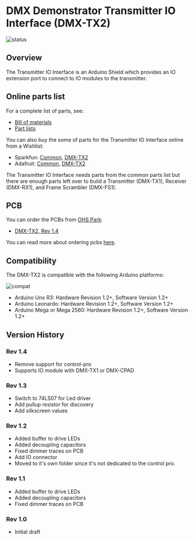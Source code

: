 # DMX Demonstrator Transmitter IO Interface (DMX-TX2)

![status](https://img.shields.io/badge/status-prototype-orange)

## Overview

The Transmitter IO Interface is an Arduino Shield which provides an IO extension port to connect to IO modules to the transmitter.

## Online parts list

For a complete list of parts, see:

- [Bill of materials](transmitter-io.bom.md)
- [Part lists](transmitter.parts-io.md)

You can also buy the some of parts for the Transmitter IO Interface online from a Wishlist:

- Sparkfun: [Common](https://www.sparkfun.com/wish_lists/160406), [DMX-TX2](https://www.sparkfun.com/wish_lists/175836)
- Adafruit: [Common](http://www.adafruit.com/wishlists/589832), [DMX-TX2](http://www.adafruit.com/wishlists/592504)

The Transmitter IO Interface needs parts from the common parts list but there are enough parts left over to build a Transmitter (DMX-TX1), Receiver (DMX-RX1), and Frame Scrambler (DMX-FS1).

## PCB

You can order the PCBs from [OHS Park](https://oshpark.com/):

- [DMX-TX2, Rev 1.4](https://oshpark.com/shared_projects/RWoki94h)

You can read more about ordering pcbs [here](..\pcb.md).

## Compatibility

 The DMX-TX2 is compatible with the following Arduino platforms:

![compat](https://img.shields.io/badge/compat-verified-brightgreen)

- Arduino Uno R3: Hardware Revision 1.2+, Software Version 1.2+
- Arduino Leonardo: Hardware Revision 1.2+, Software Version 1.2+
- Arduino Mega or Mega 2560: Hardware Revision 1.2+, Software Version 1.2+

## Version History

### Rev 1.4

- Remove support for control-pro
- Supports IO module with DMX-TX1 or DMX-CPAD

### Rev 1.3

- Switch to 74LS07 for Led driver
- Add pullup resistor for discovery
- Add silkscreen values

### Rev 1.2

- Added buffer to drive LEDs
- Added decoupling capacitors
- Fixed dimmer traces on PCB
- Add IO connector
- Moved to it's own folder since it's not dedicated to the control pro.

### Rev 1.1

- Added buffer to drive LEDs
- Added decoupling capacitors
- Fixed dimmer traces on PCB

### Rev 1.0

- Initial draft
